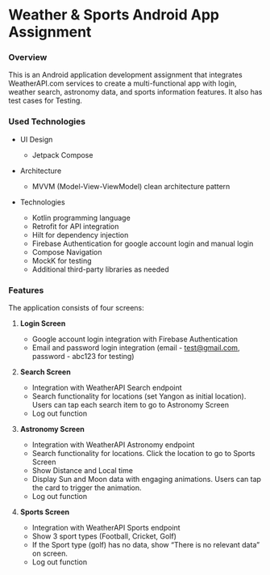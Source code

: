 # Weather & Sports Android App Assignment

### Overview
This is an Android application development assignment that integrates WeatherAPI.com services to create a multi-functional app with login, weather search, astronomy data, and sports information features. It also has test cases for Testing.

### Used Technologies
- UI Design
    - Jetpack Compose

- Architecture
    - MVVM (Model-View-ViewModel) clean architecture pattern

- Technologies
    - Kotlin programming language
    - Retrofit for API integration
    - Hilt for dependency injection
    - Firebase Authentication for google account login and manual login
    - Compose Navigation
    - MockK for testing
    - Additional third-party libraries as needed

### Features
The application consists of four screens:

1. **Login Screen**
    - Google account login integration with Firebase Authentication
    - Email and password login integration (email - test@gmail.com, password - abc123 for testing)

2. **Search Screen**
    - Integration with WeatherAPI Search endpoint
    - Search functionality for locations (set Yangon as initial location). Users can tap each search item to go to Astronomy Screen
    - Log out function

3. **Astronomy Screen**
    - Integration with WeatherAPI Astronomy endpoint
    - Search functionality for locations. Click the location to go to Sports Screen
    - Show Distance and Local time
    - Display Sun and Moon data with engaging animations. Users can tap the card to trigger the animation.
    - Log out function
    
4. **Sports Screen**
    - Integration with WeatherAPI Sports endpoint
    - Show 3 sport types (Football, Cricket, Golf)
    - If the Sport type (golf) has no data, show “There is no relevant data” on screen.
    - Log out function